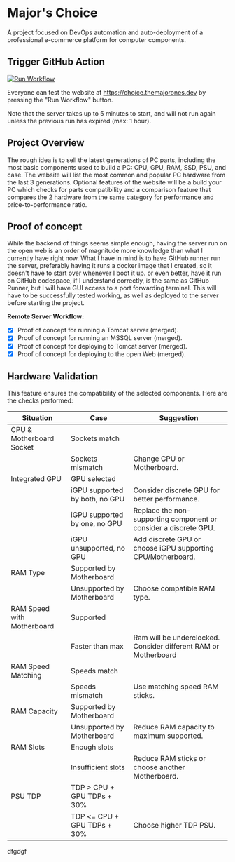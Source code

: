 # Major's Choice

A project focused on DevOps automation and auto-deployment of a professional e-commerce platform for computer components.

## Trigger GitHub Action

[![Run Workflow](https://img.shields.io/badge/Run%20Workflow-blue)](https://majors-choice.vercel.app/api/trigger)

Everyone can test the website at https://choice.themajorones.dev by pressing the "Run Workflow" button.

Note that the server takes up to 5 minutes to start, and will not run again unless the previous run has expired (max: 1 hour).

## Project Overview

The rough idea is to sell the latest generations of PC parts, including the most basic components used to build a PC: CPU, GPU, RAM, SSD, PSU, and case. The website will list the most common and popular PC hardware from the last 3 generations. Optional features of the website will be a build your PC which checks for parts compatibility and a comparison feature that compares the 2 hardware from the same category for performance and price-to-performance ratio.

## Proof of concept

While the backend of things seems simple enough, having the server run on the open web is an order of magnitude more knowledge than what I currently have right now. What I have in mind is to have GitHub runner run the server, preferably having it runs a docker image that I created, so it doesn't have to start over whenever I boot it up. or even better, have it run on GitHub codespace, if I understand correctly, is the same as GitHub Runner, but I will have GUI access to a port forwarding terminal. This will have to be successfully tested working, as well as deployed to the server before starting the project.

**Remote Server Workflow:**

- [X] Proof of concept for running a Tomcat server (merged).
- [X] Proof of concept for running an MSSQL server (merged).
- [X] Proof of concept for deploying to Tomcat server (merged).
- [X] Proof of concept for deploying to the open Web (merged).

## Hardware Validation

This feature ensures the compatibility of the selected components. Here are the checks performed:

| Situation                  | Case                           | Suggestion                                                       |
| -------------------------- | ------------------------------ | ---------------------------------------------------------------- |
| CPU & Motherboard Socket   | Sockets match                  |                                                                  |
|                            | Sockets mismatch               | Change CPU or Motherboard.                                       |
| Integrated GPU             | GPU selected                   |                                                                  |
|                            | iGPU supported by both, no GPU | Consider discrete GPU for better performance.                    |
|                            | iGPU supported by one, no GPU  | Replace the non-supporting component or consider a discrete GPU. |
|                            | iGPU unsupported, no GPU       | Add discrete GPU or choose iGPU supporting CPU/Motherboard.      |
| RAM Type                   | Supported by Motherboard       |                                                                  |
|                            | Unsupported by Motherboard     | Choose compatible RAM type.                                      |
| RAM Speed with Motherboard | Supported                      |                                                                  |
|                            | Faster than max                | Ram will be underclocked. Consider different RAM or Motherboard  |
| RAM Speed Matching         | Speeds match                   |                                                                  |
|                            | Speeds mismatch                | Use matching speed RAM sticks.                                   |
| RAM Capacity               | Supported by Motherboard       |                                                                  |
|                            | Unsupported by Motherboard     | Reduce RAM capacity to maximum supported.                        |
| RAM Slots                  | Enough slots                   |                                                                  |
|                            | Insufficient slots             | Reduce RAM sticks or choose another Motherboard.                 |
| PSU TDP                    | TDP > CPU + GPU TDPs + 30%     |                                                                  |
|                            | TDP <= CPU + GPU TDPs + 30%    | Choose higher TDP PSU. 
dfgdgf                                         